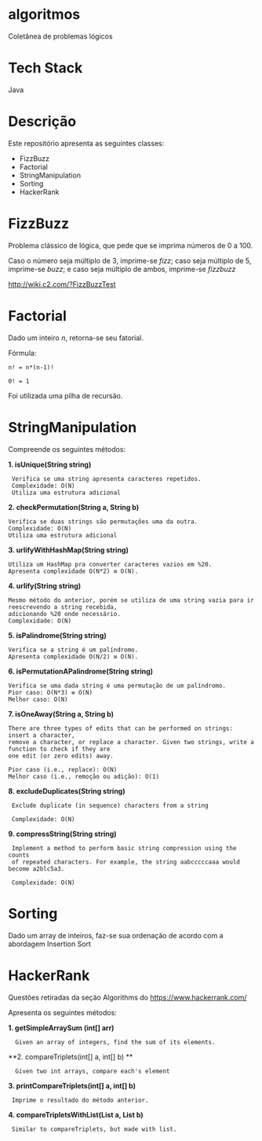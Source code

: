 # algoritmos
Coletânea de problemas lógicos

# Tech Stack
Java

# Descrição
Este repositório apresenta as seguintes classes:
  * FizzBuzz
  * Factorial
  * StringManipulation
  * Sorting
  * HackerRank

# FizzBuzz
Problema clássico de lógica, que pede que se imprima números de 0 a 100. 

Caso o número seja múltiplo de 3, imprime-se _fizz_; caso seja múltiplo de 5, imprime-se _buzz_; e caso seja múltiplo de ambos, imprime-se _fizzbuzz_

http://wiki.c2.com/?FizzBuzzTest

# Factorial
Dado um inteiro _n_, retorna-se seu fatorial.

Fórmula:
    
    n! = n*(n-1)!
    
    0! = 1

Foi utilizada uma pilha de recursão.

# StringManipulation
Compreende os seguintes métodos:

**1. isUnique(String string)**

     Verifica se uma string apresenta caracteres repetidos.
     Complexidade: O(N)
     Utiliza uma estrutura adicional
    
**2. checkPermutation(String a, String b)**
   
    Verifica se duas strings são permutações uma da outra.
    Complexidade: O(N)
    Utiliza uma estrutura adicional
    
**3. urlifyWithHashMap(String string)**
 
    Utiliza um HashMap pra converter caracteres vazios em %20.
    Apresenta complexidade O(N*2) ≡ O(N).
   
**4. urlify(String string)**
 
    Mesmo método do anterior, porém se utiliza de uma string vazia para ir reescrevendo a string recebida, 
    adicionando %20 onde necessário.
    Complexidade: O(N)

**5. isPalindrome(String string)**

    Verifica se a string é um palíndromo.
    Apresenta complexidade O(N/2) ≡ O(N).
    
**6. isPermutationAPalindrome(String string)**
    
    Verifica se uma dada string é uma permutação de um palíndromo.
    Pior caso: O(N*3) ≡ O(N)
    Melhor caso: O(N)
    
**7. isOneAway(String a, String b)**
    
    There are three types of edits that can be performed on strings: insert a character,
    remove a character, or replace a character. Given two strings, write a function to check if they are
    one edit (or zero edits) away.
    
    Pior caso (i.e., replace): O(N)
    Melhor caso (i.e., remoção ou adição): O(1)
    
**8. excludeDuplicates(String string)**
      
     Exclude duplicate (in sequence) characters from a string
     
     Complexidade: O(N)
    
**9. compressString(String string)**
    
     Implement a method to perform basic string compression using the counts
     of repeated characters. For example, the string aabcccccaaa would become a2blc5a3.
     
     Complexidade: O(N)
    
# Sorting
Dado um array de inteiros, faz-se sua ordenação de acordo com a abordagem Insertion Sort

# HackerRank
Questões retiradas da seção Algorithms do https://www.hackerrank.com/

Apresenta os seguintes métodos:

**1. getSimpleArraySum (int[] arr)**
  
      Given an array of integers, find the sum of its elements.
      
      
**2. compareTriplets(int[] a, int[] b) **
  
      Given two int arrays, compare each's element

**3. printCompareTriplets(int[] a, int[] b)**
   
     Imprime o resultado do método anterior.
     
**4. compareTripletsWithList(List<Integer> a, List<Integer> b)**
 
     Similar to compareTriplets, but made with list.
